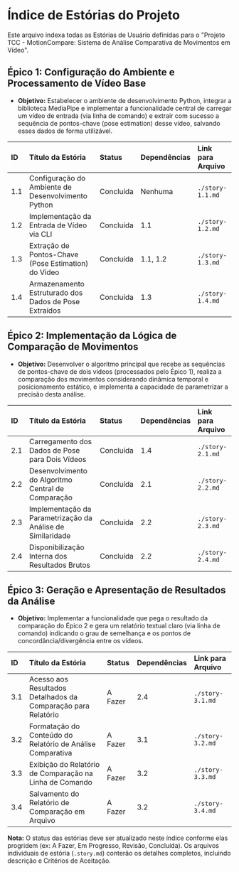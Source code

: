 # Índice de Estórias do Projeto

Este arquivo indexa todas as Estórias de Usuário definidas para o "Projeto TCC - MotionCompare: Sistema de Análise Comparativa de Movimentos em Vídeo".

## Épico 1: Configuração do Ambiente e Processamento de Vídeo Base

- **Objetivo:** Estabelecer o ambiente de desenvolvimento Python, integrar a biblioteca MediaPipe e implementar a funcionalidade central de carregar um vídeo de entrada (via linha de comando) e extrair com sucesso a sequência de pontos-chave (pose estimation) desse vídeo, salvando esses dados de forma utilizável.

| ID  | Título da Estória                                     | Status    | Dependências | Link para Arquivo |
| :-- | :---------------------------------------------------- | :-------- | :----------- | :---------------- |
| 1.1 | Configuração do Ambiente de Desenvolvimento Python    | Concluída | Nenhuma      | `./story-1.1.md`  |
| 1.2 | Implementação da Entrada de Vídeo via CLI             | Concluída | 1.1          | `./story-1.2.md`  |
| 1.3 | Extração de Pontos-Chave (Pose Estimation) do Vídeo   | Concluída | 1.1, 1.2     | `./story-1.3.md`  |
| 1.4 | Armazenamento Estruturado dos Dados de Pose Extraídos | Concluída | 1.3          | `./story-1.4.md`  |

## Épico 2: Implementação da Lógica de Comparação de Movimentos

- **Objetivo:** Desenvolver o algoritmo principal que recebe as sequências de pontos-chave de dois vídeos (processados pelo Épico 1), realiza a comparação dos movimentos considerando dinâmica temporal e posicionamento estático, e implementa a capacidade de parametrizar a precisão desta análise.

| ID  | Título da Estória                                          | Status    | Dependências | Link para Arquivo |
| :-- | :--------------------------------------------------------- | :-------- | :----------- | :---------------- |
| 2.1 | Carregamento dos Dados de Pose para Dois Vídeos            | Concluída | 1.4          | `./story-2.1.md`  |
| 2.2 | Desenvolvimento do Algoritmo Central de Comparação         | Concluída | 2.1          | `./story-2.2.md`  |
| 2.3 | Implementação da Parametrização da Análise de Similaridade | Concluída | 2.2          | `./story-2.3.md`  |
| 2.4 | Disponibilização Interna dos Resultados Brutos             | Concluída | 2.2          | `./story-2.4.md`  |

## Épico 3: Geração e Apresentação de Resultados da Análise

- **Objetivo:** Implementar a funcionalidade que pega o resultado da comparação do Épico 2 e gera um relatório textual claro (via linha de comando) indicando o grau de semelhança e os pontos de concordância/divergência entre os vídeos.

| ID  | Título da Estória                                             | Status  | Dependências | Link para Arquivo |
| :-- | :------------------------------------------------------------ | :------ | :----------- | :---------------- |
| 3.1 | Acesso aos Resultados Detalhados da Comparação para Relatório | A Fazer | 2.4          | `./story-3.1.md`  |
| 3.2 | Formatação do Conteúdo do Relatório de Análise Comparativa    | A Fazer | 3.1          | `./story-3.2.md`  |
| 3.3 | Exibição do Relatório de Comparação na Linha de Comando       | A Fazer | 3.2          | `./story-3.3.md`  |
| 3.4 | Salvamento do Relatório de Comparação em Arquivo              | A Fazer | 3.2          | `./story-3.4.md`  |

**Nota:** O status das estórias deve ser atualizado neste índice conforme elas progridem (ex: A Fazer, Em Progresso, Revisão, Concluída). Os arquivos individuais de estória (`.story.md`) conterão os detalhes completos, incluindo descrição e Critérios de Aceitação.

